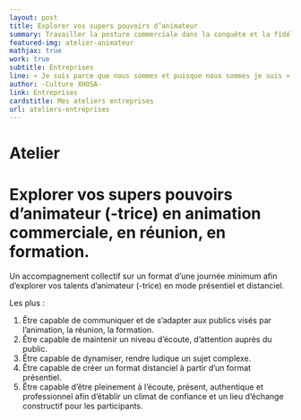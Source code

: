 ```yaml
---
layout: post
title: Explorer vos supers pouvoirs d’animateur
summary: Travailler la posture commerciale dans la conquête et la fidélisation des clients
featured-img: atelier-animateur
mathjax: true
work: true
subtitle: Entreprises
line: « Je suis parce que nous sommes et puisque nous sommes je suis »
author: -Culture XHOSA-
link: Entreprises
cardstitle: Mes ateliers entreprises
url: ateliers-entreprises
---
```

# Atelier
# Explorer vos supers pouvoirs d’animateur (-trice) en animation commerciale, en réunion, en formation.

Un accompagnement collectif sur un format d’une journée minimum afin d’explorer vos talents d’animateur (-trice) en mode présentiel et distanciel.

Les plus :

1. Être capable de communiquer et de s’adapter aux publics visés par l’animation, la réunion, la formation.
2. Être capable de maintenir un niveau d’écoute, d’attention auprès du public.
3. Être capable de dynamiser, rendre ludique un sujet complexe.
4. Être capable de créer un format distanciel à partir d’un format présentiel.
5. Être capable d’être pleinement à l’écoute, présent, authentique et professionnel afin d’établir un climat de confiance et un lieu d’échange constructif pour les participants.


